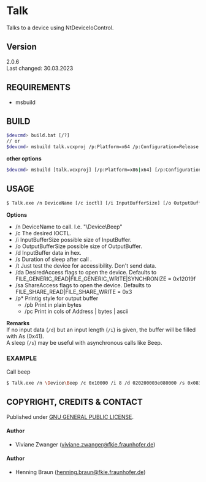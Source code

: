# Talk
Talks to a device using NtDeviceIoControl.


## Version ##
2.0.6  
Last changed: 30.03.2023


## REQUIREMENTS ##
- msbuild


## BUILD ##
```bash
$devcmd> build.bat [/?]
// or
$devcmd> msbuild talk.vcxproj /p:Platform=x64 /p:Configuration=Release
```

**other options**
```bash
$devcmd> msbuild [talk.vcxproj] [/p:Platform=x86|x64] [/p:Configuration=Debug|Release] [/p:RunTimeLib=Debug|Release] [/p:PDB=0|1]
```

## USAGE ##
```bash
$ Talk.exe /n DeviceName [/c ioctl] [/i InputBufferSize] [/o OutputBufferSize] [/d aabbcc] [/c ioctl] [/s SleepDuration] [/da <Flags>] [/sa <Flags>] [/t] [/h]
```

**Options**
 - /n DeviceName to call. I.e. "\Device\Beep"
 - /c The desired IOCTL.
 - /i InputBufferSize possible size of InputBuffer.
 - /o OutputBufferSize possible size of OutputBuffer.
 - /d InputBuffer data in hex.
 - /s Duration of sleep after call .
 - /t Just test the device for accessibility. Don't send data.
 - /da DesiredAccess flags to open the device. Defaults to FILE_GENERIC_READ|FILE_GENERIC_WRITE|SYNCHRONIZE = 0x12019f
 - /sa ShareAccess flags to open the device. Defaults to FILE_SHARE_READ|FILE_SHARE_WRITE =  0x3
 - /p* Printig style for output buffer
    - /pb Print in plain bytes
    - /pc Print in cols of Address | bytes | ascii

**Remarks**  
If no input data (`/d`) but an input length (`/i`) is given, the buffer will be filled with As (0x41).  
A sleep (`/s`) may be useful with asynchronous calls like Beep.  
 
### EXAMPLE ###
Call beep
```bash
$ Talk.exe /n \Device\Beep /c 0x10000 /i 8 /d 020200003e080000 /s 0x083e
```


## COPYRIGHT, CREDITS & CONTACT ## 
Published under [GNU GENERAL PUBLIC LICENSE](LICENSE).

#### Author ####
- Viviane Zwanger ([viviane.zwanger@fkie.fraunhofer.de](viviane.zwanger@fkie.fraunhofer.de))

#### Author ####
- Henning Braun ([henning.braun@fkie.fraunhofer.de](henning.braun@fkie.fraunhofer.de)) 
